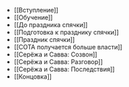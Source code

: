 - [[Вступление]]
- [[Обучение]]
- [[До праздника спячки]]
- [[Подготовка к празднику спячки]]
- [[Праздник спячки]]
- [[СОТА получается больше власти]] 
- [[Серёжа и Савва: Созвон]]
- [[Серёжа и Савва: Разговор]]
- [[Cерёжа и Савва: Последствия]]
- [[Концовка]]
